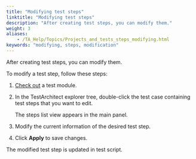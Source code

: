 ```yaml
--- 
title: "Modifying test steps"
linktitle: "Modifying test steps"
description: "After creating test steps, you can modify them."
weight: 3
aliases: 
    - /TA_Help/Topics/Projects_and_tests_steps_modifying.html
keywords: "modifying, steps, modification"
---
```


After creating test steps, you can modify them.

To modify a test step, follow these steps:

1.  [Check out](/TA_Help/Topics/Project_items_checkout.html) a test module.

2.  In the TestArchitect explorer tree, double-click the test case containing test steps that you want to edit.

    The steps list view appears in the main panel.

3.  Modify the current information of the desired test step.

4.  Click **Apply** to save changes.


The modified test step is updated in test script.




